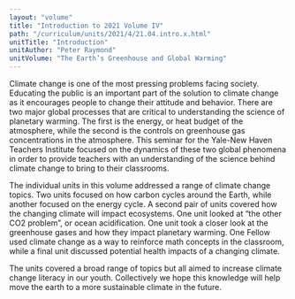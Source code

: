 ```yaml
---
layout: "volume"
title: "Introduction to 2021 Volume IV"
path: "/curriculum/units/2021/4/21.04.intro.x.html"
unitTitle: "Introduction"
unitAuthor: "Peter Raymond"
unitVolume: "The Earth’s Greenhouse and Global Warming"
---
```

<main>
	<p>Climate change is one of the most pressing problems facing society. Educating the public is an important part of the solution to climate change as it encourages people to change their attitude and behavior. There are two major global processes that are critical to understanding the science of planetary warming. The first is the energy, or heat budget of the atmosphere, while the second is the controls on greenhouse gas concentrations in the atmosphere. This seminar for the Yale-New Haven Teachers Institute focused on the dynamics of these two global phenomena in order to provide teachers with an understanding of the science behind climate change to bring to their classrooms.</p>
<p>The individual units in this volume addressed a range of climate change topics. Two units focused on how carbon cycles around the Earth, while another focused on the energy cycle. A second pair of units covered how the changing climate will impact ecosystems. One unit looked at &ldquo;the other CO2 problem&rdquo;, or ocean acidification. One unit took a closer look at the greenhouse gases and how they impact planetary warming. One Fellow used climate change as a way to reinforce math concepts in the classroom, while a final unit discussed potential health impacts of a changing climate.</p>
<p>The units covered a broad range of topics but all aimed to increase climate change literacy in our youth. Collectively we hope this knowledge will help move the earth to a more sustainable climate in the future.</p>
</main>
